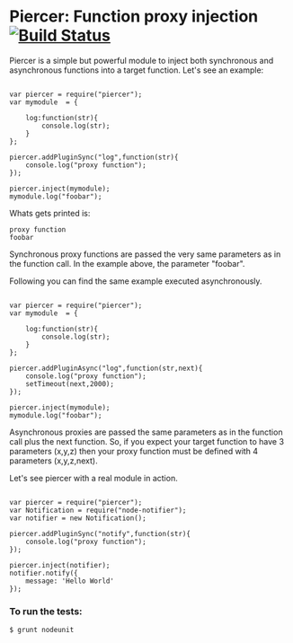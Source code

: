 Piercer: Function proxy injection [![Build Status](https://secure.travis-ci.org/ececilla/piercer.png)](http://travis-ci.org/ececilla/piercer)
===

Piercer is a simple but powerful module to inject both synchronous and asynchronous functions into a target function. Let's see an example:


```

var piercer = require("piercer");
var mymodule  = {

	log:function(str){		
		console.log(str);
	}
};

piercer.addPluginSync("log",function(str){
	console.log("proxy function");
});

piercer.inject(mymodule);
mymodule.log("foobar");

```
Whats gets printed is:
    
    proxy function
    foobar

Synchronous proxy functions are passed the very same parameters as in the function call. In the example above, the parameter "foobar". 

Following you can find the same example executed asynchronously.

```

var piercer = require("piercer");
var mymodule  = {

	log:function(str){		
		console.log(str);
	}
};

piercer.addPluginAsync("log",function(str,next){
	console.log("proxy function");
	setTimeout(next,2000);
});

piercer.inject(mymodule);
mymodule.log("foobar");

```
Asynchronous proxies are passed the same parameters as in the function call plus the next function. So, if you expect your target function to have 3 parameters (x,y,z) then your proxy function must be defined with 4 parameters (x,y,z,next).

Let's see piercer with a real module in action.

```

var piercer = require("piercer");
var Notification = require("node-notifier");
var notifier = new Notification();

piercer.addPluginSync("notify",function(str){
	console.log("proxy function");
});

piercer.inject(notifier);
notifier.notify({
    message: 'Hello World'
});

```


### To run the tests:
    $ grunt nodeunit


